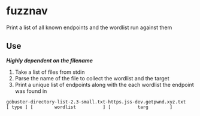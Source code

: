 # fuzznav

Print a list of all known endpoints and the wordlist run against them

## Use

***Highly dependent on the filename***

1. Take a list of files from stdin
2. Parse the name of the file to collect the wordlist and the target
3. Print a unique list of endpoints along with the each wordlist the endpoint was found in

```
gobuster-directory-list-2.3-small.txt-https.jss-dev.getpwnd.xyz.txt
[ type ] [        wordlist          ] [          targ        ]
```

